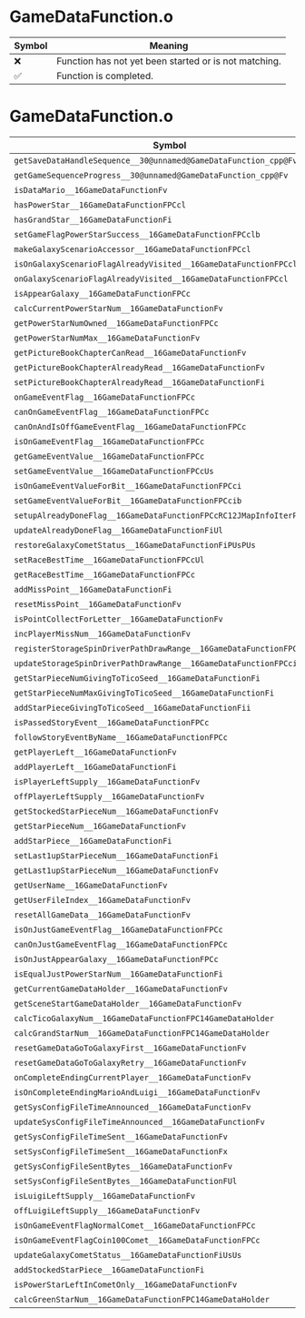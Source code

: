 # GameDataFunction.o
| Symbol | Meaning 
| ------------- | ------------- 
| :x: | Function has not yet been started or is not matching. 
| :white_check_mark: | Function is completed. 


# GameDataFunction.o
| Symbol | Decompiled? |
| ------------- | ------------- |
| `getSaveDataHandleSequence__30@unnamed@GameDataFunction_cpp@Fv` | :x: |
| `getGameSequenceProgress__30@unnamed@GameDataFunction_cpp@Fv` | :x: |
| `isDataMario__16GameDataFunctionFv` | :x: |
| `hasPowerStar__16GameDataFunctionFPCcl` | :x: |
| `hasGrandStar__16GameDataFunctionFi` | :x: |
| `setGameFlagPowerStarSuccess__16GameDataFunctionFPCclb` | :x: |
| `makeGalaxyScenarioAccessor__16GameDataFunctionFPCcl` | :x: |
| `isOnGalaxyScenarioFlagAlreadyVisited__16GameDataFunctionFPCcl` | :x: |
| `onGalaxyScenarioFlagAlreadyVisited__16GameDataFunctionFPCcl` | :x: |
| `isAppearGalaxy__16GameDataFunctionFPCc` | :x: |
| `calcCurrentPowerStarNum__16GameDataFunctionFv` | :x: |
| `getPowerStarNumOwned__16GameDataFunctionFPCc` | :x: |
| `getPowerStarNumMax__16GameDataFunctionFv` | :x: |
| `getPictureBookChapterCanRead__16GameDataFunctionFv` | :x: |
| `getPictureBookChapterAlreadyRead__16GameDataFunctionFv` | :x: |
| `setPictureBookChapterAlreadyRead__16GameDataFunctionFi` | :x: |
| `onGameEventFlag__16GameDataFunctionFPCc` | :x: |
| `canOnGameEventFlag__16GameDataFunctionFPCc` | :x: |
| `canOnAndIsOffGameEventFlag__16GameDataFunctionFPCc` | :x: |
| `isOnGameEventFlag__16GameDataFunctionFPCc` | :x: |
| `getGameEventValue__16GameDataFunctionFPCc` | :x: |
| `setGameEventValue__16GameDataFunctionFPCcUs` | :x: |
| `isOnGameEventValueForBit__16GameDataFunctionFPCci` | :x: |
| `setGameEventValueForBit__16GameDataFunctionFPCcib` | :x: |
| `setupAlreadyDoneFlag__16GameDataFunctionFPCcRC12JMapInfoIterPUl` | :x: |
| `updateAlreadyDoneFlag__16GameDataFunctionFiUl` | :x: |
| `restoreGalaxyCometStatus__16GameDataFunctionFiPUsPUs` | :x: |
| `setRaceBestTime__16GameDataFunctionFPCcUl` | :x: |
| `getRaceBestTime__16GameDataFunctionFPCc` | :x: |
| `addMissPoint__16GameDataFunctionFi` | :x: |
| `resetMissPoint__16GameDataFunctionFv` | :x: |
| `isPointCollectForLetter__16GameDataFunctionFv` | :x: |
| `incPlayerMissNum__16GameDataFunctionFv` | :x: |
| `registerStorageSpinDriverPathDrawRange__16GameDataFunctionFPCciiiPf` | :x: |
| `updateStorageSpinDriverPathDrawRange__16GameDataFunctionFPCciif` | :x: |
| `getStarPieceNumGivingToTicoSeed__16GameDataFunctionFi` | :x: |
| `getStarPieceNumMaxGivingToTicoSeed__16GameDataFunctionFi` | :x: |
| `addStarPieceGivingToTicoSeed__16GameDataFunctionFii` | :x: |
| `isPassedStoryEvent__16GameDataFunctionFPCc` | :x: |
| `followStoryEventByName__16GameDataFunctionFPCc` | :x: |
| `getPlayerLeft__16GameDataFunctionFv` | :x: |
| `addPlayerLeft__16GameDataFunctionFi` | :x: |
| `isPlayerLeftSupply__16GameDataFunctionFv` | :x: |
| `offPlayerLeftSupply__16GameDataFunctionFv` | :x: |
| `getStockedStarPieceNum__16GameDataFunctionFv` | :x: |
| `getStarPieceNum__16GameDataFunctionFv` | :x: |
| `addStarPiece__16GameDataFunctionFi` | :x: |
| `setLast1upStarPieceNum__16GameDataFunctionFi` | :x: |
| `getLast1upStarPieceNum__16GameDataFunctionFv` | :x: |
| `getUserName__16GameDataFunctionFv` | :x: |
| `getUserFileIndex__16GameDataFunctionFv` | :x: |
| `resetAllGameData__16GameDataFunctionFv` | :x: |
| `isOnJustGameEventFlag__16GameDataFunctionFPCc` | :x: |
| `canOnJustGameEventFlag__16GameDataFunctionFPCc` | :x: |
| `isOnJustAppearGalaxy__16GameDataFunctionFPCc` | :x: |
| `isEqualJustPowerStarNum__16GameDataFunctionFi` | :x: |
| `getCurrentGameDataHolder__16GameDataFunctionFv` | :x: |
| `getSceneStartGameDataHolder__16GameDataFunctionFv` | :x: |
| `calcTicoGalaxyNum__16GameDataFunctionFPC14GameDataHolder` | :x: |
| `calcGrandStarNum__16GameDataFunctionFPC14GameDataHolder` | :x: |
| `resetGameDataGoToGalaxyFirst__16GameDataFunctionFv` | :x: |
| `resetGameDataGoToGalaxyRetry__16GameDataFunctionFv` | :x: |
| `onCompleteEndingCurrentPlayer__16GameDataFunctionFv` | :x: |
| `isOnCompleteEndingMarioAndLuigi__16GameDataFunctionFv` | :x: |
| `getSysConfigFileTimeAnnounced__16GameDataFunctionFv` | :x: |
| `updateSysConfigFileTimeAnnounced__16GameDataFunctionFv` | :x: |
| `getSysConfigFileTimeSent__16GameDataFunctionFv` | :x: |
| `setSysConfigFileTimeSent__16GameDataFunctionFx` | :x: |
| `getSysConfigFileSentBytes__16GameDataFunctionFv` | :x: |
| `setSysConfigFileSentBytes__16GameDataFunctionFUl` | :x: |
| `isLuigiLeftSupply__16GameDataFunctionFv` | :x: |
| `offLuigiLeftSupply__16GameDataFunctionFv` | :x: |
| `isOnGameEventFlagNormalComet__16GameDataFunctionFPCc` | :x: |
| `isOnGameEventFlagCoin100Comet__16GameDataFunctionFPCc` | :x: |
| `updateGalaxyCometStatus__16GameDataFunctionFiUsUs` | :x: |
| `addStockedStarPiece__16GameDataFunctionFi` | :x: |
| `isPowerStarLeftInCometOnly__16GameDataFunctionFv` | :x: |
| `calcGreenStarNum__16GameDataFunctionFPC14GameDataHolder` | :x: |
